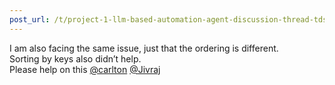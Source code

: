 ```yaml
---
post_url: /t/project-1-llm-based-automation-agent-discussion-thread-tds-jan-2025/164277/150
---
```

I am also facing the same issue, just that the ordering is different.  
Sorting by keys also didn’t help.  
Please help on this [@carlton](/u/carlton) [@Jivraj](/u/jivraj)